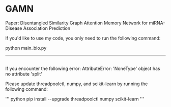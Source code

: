 # GAMN
Paper: Disentangled Similarity Graph Attention Memory Network for miRNA-Disease Association Prediction




If you'd like to use my code, you only need to run the following command:


python main_bio.py





-------------
###### 
If you encounter the following error:
AttributeError: 'NoneType' object has no attribute 'split'


Please update threadpoolctl, numpy, and scikit-learn by running the following command:

''' python
pip install --upgrade threadpoolctl numpy scikit-learn
'''
